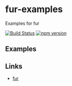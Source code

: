 fur-examples
============

Examples for fur

[![Build Status][my_travis_badge_url]][my_travis_url]
[![npm version][my_npm_budge_url]][my_npm_url]



<a name="example"></a>
Examples
--------



<a name="example"></a>
Links
--------

+ [fur](https://github.com/fur-repo/fur)



[my_travis_url]: http://travis-ci.org/fur-repo/fur-examples
[my_travis_badge_url]: http://img.shields.io/travis/fur-repo/fur-examples.svg?style=flat
[my_npm_url]: http://www.npmjs.org/package/fur-examples
[my_npm_budge_url]: http://img.shields.io/npm/v/fur-examples.svg?style=flat
